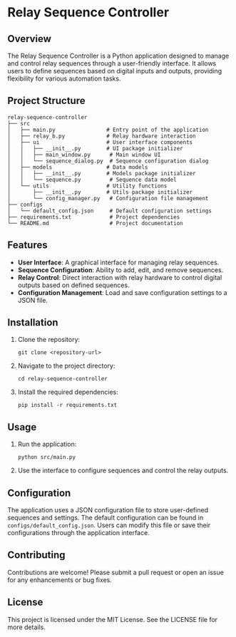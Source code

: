 # Relay Sequence Controller

## Overview
The Relay Sequence Controller is a Python application designed to manage and control relay sequences through a user-friendly interface. It allows users to define sequences based on digital inputs and outputs, providing flexibility for various automation tasks.

## Project Structure
```
relay-sequence-controller
├── src
│   ├── main.py                # Entry point of the application
│   ├── relay_b.py             # Relay hardware interaction
│   ├── ui                     # User interface components
│   │   ├── __init__.py        # UI package initializer
│   │   ├── main_window.py      # Main window UI
│   │   └── sequence_dialog.py  # Sequence configuration dialog
│   ├── models                 # Data models
│   │   ├── __init__.py        # Models package initializer
│   │   └── sequence.py         # Sequence data model
│   └── utils                  # Utility functions
│       ├── __init__.py        # Utils package initializer
│       └── config_manager.py   # Configuration file management
├── configs
│   └── default_config.json     # Default configuration settings
├── requirements.txt            # Project dependencies
└── README.md                   # Project documentation
```

## Features
- **User Interface**: A graphical interface for managing relay sequences.
- **Sequence Configuration**: Ability to add, edit, and remove sequences.
- **Relay Control**: Direct interaction with relay hardware to control digital outputs based on defined sequences.
- **Configuration Management**: Load and save configuration settings to a JSON file.

## Installation
1. Clone the repository:
   ```
   git clone <repository-url>
   ```
2. Navigate to the project directory:
   ```
   cd relay-sequence-controller
   ```
3. Install the required dependencies:
   ```
   pip install -r requirements.txt
   ```

## Usage
1. Run the application:
   ```
   python src/main.py
   ```
2. Use the interface to configure sequences and control the relay outputs.

## Configuration
The application uses a JSON configuration file to store user-defined sequences and settings. The default configuration can be found in `configs/default_config.json`. Users can modify this file or save their configurations through the application interface.

## Contributing
Contributions are welcome! Please submit a pull request or open an issue for any enhancements or bug fixes.

## License
This project is licensed under the MIT License. See the LICENSE file for more details.